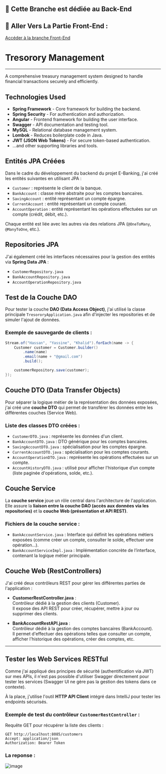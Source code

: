 ## 🚨 Cette Branche est dédiée au Back-End
## 🚨 Aller Vers La Partie Front-End :
[Accéder à la branche Front-End](https://github.com/Mostapha-El-Kaddaoui/Angular-Spring-JWT-Swagger-Project/tree/Front-End)


# Tresorory Management
---
A comprehensive treasury management system designed to handle financial transactions securely and efficiently.

## Technologies Used

- **Spring Framework** - Core framework for building the backend.
- **Spring Security** - For authentication and authorization.
- **Angular** - Frontend framework for building the user interface.
- **Swagger** - API documentation and testing tool.
- **MySQL** - Relational database management system.
- **Lombok** - Reduces boilerplate code in Java.
- **JWT (JSON Web Tokens)** - For secure token-based authentication.
- ...and other supporting libraries and tools.

## Entités JPA Créées

Dans le cadre du développement du backend du projet E-Banking, j'ai créé les entités suivantes en utilisant JPA :

- `Customer` : représente le client de la banque.
- `BankAccount` : classe mère abstraite pour les comptes bancaires.
- `SavingAccount` : entité représentant un compte épargne.
- `CurrentAccount` : entité représentant un compte courant.
- `AccountOperation` : entité représentant les opérations effectuées sur un compte (crédit, débit, etc.).

Chaque entité est liée avec les autres via des relations JPA (`@OneToMany`, `@ManyToOne`, etc.).

## Repositories JPA

J'ai également créé les interfaces nécessaires pour la gestion des entités via **Spring Data JPA** :

- `CustomerRepository.java`
- `BankAccountRepository.java`
- `AccountOperationRepository.java`

## Test de la Couche DAO

Pour tester la couche **DAO (Data Access Object)**, j'ai utilisé la classe principale `TresororyApplication.java` afin d'injecter les repositories et de simuler l'ajout de données.

### Exemple de sauvegarde de clients :

```java
Stream.of("Hassan", "Yassine", "Khalid").forEach(name -> {
    Customer customer = Customer.builder()
        .name(name)
        .email(name + "@gmail.com")
        .build();

    customerRepository.save(customer);
});
```
## Couche DTO (Data Transfer Objects)

Pour séparer la logique métier de la représentation des données exposées, j'ai créé une **couche DTO** qui permet de transférer les données entre les différentes couches (Service Web).

### Liste des classes DTO créées :

- `CustomerDTO.java` : représente les données d'un client.
- `BankAccountDTO.java` : DTO générique pour les comptes bancaires.
- `SavingAccountDTO.java` : spécialisation pour les comptes épargne.
- `CurrentAccountDTO.java` : spécialisation pour les comptes courants.
- `AccountOperationDTO.java` : représente les opérations effectuées sur un compte.
- `AccountHistoryDTO.java` : utilisé pour afficher l'historique d’un compte (liste paginée d'opérations, solde, etc.).

## Couche Service

La **couche service** joue un rôle central dans l'architecture de l'application. Elle assure la **liaison entre la couche DAO (accès aux données via les repositories)** et la **couche Web (présentation et API REST)**.

### Fichiers de la couche service :

- `BankAccountService.java` : Interface qui définit les opérations métiers exposées (comme créer un compte, consulter le solde, effectuer une opération...).
- `BankAccountServiceImpl.java` : Implémentation concrète de l’interface, contenant la logique métier principale.

## Couche Web (RestControllers)

J'ai créé deux contrôleurs REST pour gérer les différentes parties de l'application :

- **CustomerRestController.java** :  
  Contrôleur dédié à la gestion des clients (Customer).  
  Il expose des API REST pour créer, récupérer, mettre à jour ou supprimer des clients.

- **BankAccountRestAPI.java** :  
  Contrôleur dédié à la gestion des comptes bancaires (BankAccount).  
  Il permet d'effectuer des opérations telles que consulter un compte, afficher l'historique des opérations, créer des comptes, etc.

---

## Tester les Web Services RESTful

Comme j'ai appliqué des principes de sécurité (authentification via JWT) sur mes APIs, il n'est pas possible d'utiliser Swagger directement pour tester les services (Swagger UI ne gère pas la gestion des tokens dans ce contexte).

À la place, j'utilise l'outil **HTTP API Client** intégré dans IntelliJ pour tester les endpoints sécurisés.

### Exemple de test du contrôleur `CustomerRestController` :

Requête GET pour récupérer la liste des clients :

```http
GET http://localhost:8085/customers
Accept: application/json
Authorization: Bearer Token
```
### La reponse : 
![image](https://github.com/user-attachments/assets/e7d3d7ce-a722-46a0-ac15-b961596d9abf)




